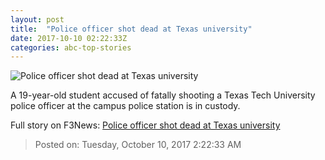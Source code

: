 ```yaml
---
layout: post
title:  "Police officer shot dead at Texas university"
date: 2017-10-10 02:22:33Z
categories: abc-top-stories
---
```


![Police officer shot dead at Texas university](http://www.abc.net.au/news/image/9034538-1x1-700x700.jpg)

A 19-year-old student accused of fatally shooting a Texas Tech University police officer at the campus police station is in custody.


Full story on F3News: [Police officer shot dead at Texas university](http://www.f3nws.com/n/kBSNPD)

> Posted on: Tuesday, October 10, 2017 2:22:33 AM
